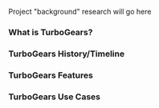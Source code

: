 Project "background" research will go here
### What is TurboGears?
### TurboGears History/Timeline
### TurboGears Features
### TurboGears Use Cases
